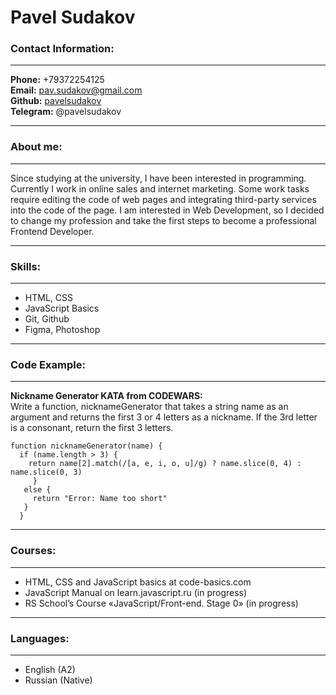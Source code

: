 # Pavel Sudakov  
### Contact Information:
-----
**Phone:** +79372254125   
**Email:** pav.sudakov@gmail.com   
**Github:** [pavelsudakov](https://github.com/pavelsudakov)  
**Telegram:** @pavelsudakov

----
### About me:   
----   

Since studying at the university, I have been interested in programming. Currently I work in online sales and internet marketing. Some work tasks require editing the code of web pages and integrating third-party services into the code of the page. I am interested in Web Development, so I decided to change my profession and take the first steps to become a professional Frontend Developer.    

--------------------------------
### Skills:
--------------------------------
* HTML, CSS
* JavaScript Basics
* Git, Github
* Figma, Photoshop     
   
-------------------------------------------------
### Code Example:   
--------------------------------
**Nickname Generator KATA from CODEWARS:**   
Write a function, nicknameGenerator that takes a string name as an argument and returns the first 3 or 4 letters as a nickname. If the 3rd letter is a consonant, return the first 3 letters.
```
function nicknameGenerator(name) { 
  if (name.length > 3) { 
    return name[2].match(/[a, e, i, o, u]/g) ? name.slice(0, 4) : name.slice(0, 3)
     }
   else {
     return "Error: Name too short"
   }
  }
```

---

### Courses:   
---

* HTML, CSS and JavaScript basics at code-basics.com
* JavaScript Manual on learn.javascript.ru (in progress)
* RS School’s Course «JavaScript/Front-end. Stage 0» (in progress)    


----------------------------------------------------------------

### Languages:   
--------

* English (A2)
* Russian (Native)